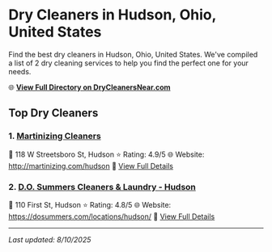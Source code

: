 # Dry Cleaners in Hudson, Ohio, United States

Find the best dry cleaners in Hudson, Ohio, United States. We've compiled a list of 2 dry cleaning services to help you find the perfect one for your needs.

🌐 **[View Full Directory on DryCleanersNear.com](https://drycleanersnear.com/city/US/Ohio/Hudson)**

## Top Dry Cleaners

### 1. [Martinizing Cleaners](https://drycleanersnear.com/dryCleaner/6875b63c9b5c02c2ea277d8c/martinizing-cleaners)
📍 118 W Streetsboro St, Hudson
⭐ Rating: 4.9/5
🌐 Website: http://martinizing.com/hudson
🔗 [View Full Details](https://drycleanersnear.com/dryCleaner/6875b63c9b5c02c2ea277d8c/martinizing-cleaners)

### 2. [D.O. Summers Cleaners & Laundry - Hudson](https://drycleanersnear.com/dryCleaner/6875b62f9b5c02c2ea277bf7/d-o-summers-cleaners-laundry-hudson)
📍 110 First St, Hudson
⭐ Rating: 4.8/5
🌐 Website: https://dosummers.com/locations/hudson/
🔗 [View Full Details](https://drycleanersnear.com/dryCleaner/6875b62f9b5c02c2ea277bf7/d-o-summers-cleaners-laundry-hudson)


---

*Last updated: 8/10/2025*
